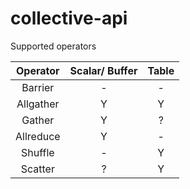 # collective-api

Supported operators 

| **Operator** | **Scalar/ Buffer** | **Table** |
|:------------:|:------------------:|:---------:|
|    Barrier   |          -         |     -     |
|   Allgather  |          Y         |     Y     |
|    Gather    |          Y         |     ?     |
|   Allreduce  |          Y         |     -     |
|    Shuffle   |          -         |     Y     |
|    Scatter   |          ?         |     Y     |